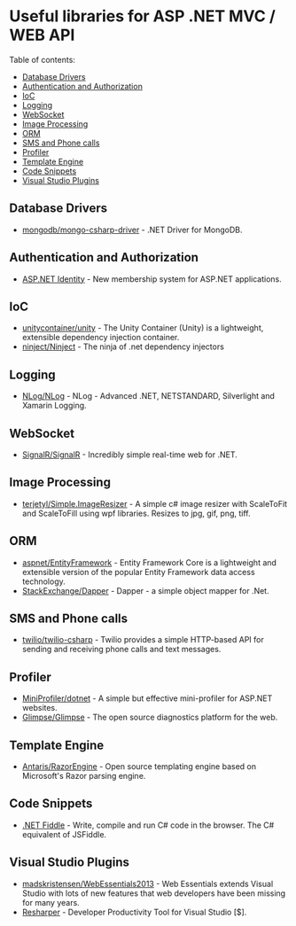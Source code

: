 # Useful libraries for ASP .NET MVC / WEB API

Table of contents:
- [Database Drivers](#ui-components)
- [Authentication and Authorization](#authentication-and-authorization)
- [IoC](#ioc)
- [Logging](#ioc)
- [WebSocket](#websocket)
- [Image Processing](#image-processing)
- [ORM](#orm)
- [SMS and Phone calls](#sms-and-phone-calls)
- [Profiler](#profiler)
- [Template Engine](#template-engine)
- [Code Snippets](#code-snippets)
- [Visual Studio Plugins](#visual-studio-plugins)

## Database Drivers
- [mongodb/mongo-csharp-driver](https://github.com/mongodb/mongo-csharp-driver) - .NET Driver for MongoDB.

## Authentication and Authorization
- [ASP.NET Identity](https://aspnetidentity.codeplex.com) - New membership system for ASP.NET applications.

## IoC
- [unitycontainer/unity](https://github.com/unitycontainer/unity) - The Unity Container (Unity) is a lightweight, extensible dependency injection container. 
- [ninject/Ninject](https://github.com/ninject/ninject) - The ninja of .net dependency injectors

## Logging
- [NLog/NLog](https://github.com/NLog/NLog) - NLog - Advanced .NET, NETSTANDARD, Silverlight and Xamarin Logging.

## WebSocket
- [SignalR/SignalR](https://github.com/SignalR/SignalR) - Incredibly simple real-time web for .NET.

## Image Processing
- [terjetyl/Simple.ImageResizer](https://github.com/terjetyl/Simple.ImageResizer) - A simple c# image resizer with ScaleToFit and ScaleToFill using wpf libraries. Resizes to jpg, gif, png, tiff.

## ORM
- [aspnet/EntityFramework](https://github.com/aspnet/EntityFramework) - Entity Framework Core is a lightweight and extensible version of the popular Entity Framework data access technology.
- [StackExchange/Dapper](https://github.com/StackExchange/Dapper) - Dapper - a simple object mapper for .Net.

## SMS and Phone calls
- [twilio/twilio-csharp](https://github.com/twilio/twilio-csharp) - Twilio provides a simple HTTP-based API for sending and receiving phone calls and text messages.

## Profiler
- [MiniProfiler/dotnet](https://github.com/MiniProfiler/dotnet) - A simple but effective mini-profiler for ASP.NET websites.
- [Glimpse/Glimpse](https://github.com/glimpse/glimpse) - The open source diagnostics platform for the web.

## Template Engine
- [Antaris/RazorEngine](https://github.com/Antaris/RazorEngine) - Open source templating engine based on Microsoft's Razor parsing engine.

## Code Snippets
- [.NET Fiddle](https://dotnetfiddle.net) - Write, compile and run C# code in the browser. The C# equivalent of JSFiddle.

## Visual Studio Plugins
- [madskristensen/WebEssentials2013](https://github.com/madskristensen/WebEssentials2013) - Web Essentials extends Visual Studio with lots of new features that web developers have been missing for many years.
- [Resharper](https://www.jetbrains.com/resharper) - Developer Productivity Tool for Visual Studio [$].
